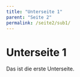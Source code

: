 ```yaml
---
title: "Unterseite 1"
parent: "Seite 2"
permalink: /seite2/sub1/
---
```


# Unterseite 1

Das ist die erste Unterseite.
